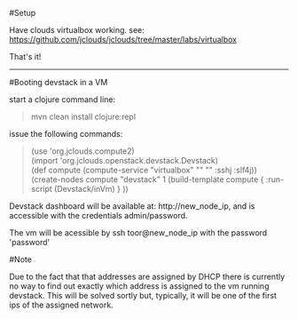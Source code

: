 
#Setup

Have clouds virtualbox working. see: https://github.com/jclouds/jclouds/tree/master/labs/virtualbox

That's it! 

--------------

#Booting devstack in a VM

start a clojure command line:

> mvn clean install clojure:repl 

issue the following commands:

>(use 'org.jclouds.compute2)   
>(import 'org.jclouds.openstack.devstack.Devstack)   
>(def compute (compute-service "virtualbox" "" "" :sshj :slf4j))   
>(create-nodes compute "devstack" 1 (build-template compute { :run-script (Devstack/inVm) } ))   

Devstack dashboard will be available at: http://new_node_ip, and is accessible with the credentials admin/password.

The vm will be acessible by ssh toor@new_node_ip with the password 'password' 

#Note

Due to the fact that that addresses are assigned by DHCP there is currently no way to find out exactly which address is assigned to the vm running devstack. 
This will be solved sortly but, typically, it will be one of the first ips of the assigned network.